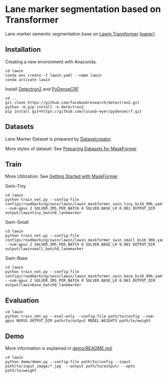 # Lane marker segmentation based on Transformer

Lane marker sementic segmentation base on [Lawin Transformer](https://github.com/yan-hao-tian/VW/tree/master/MaskFormer) [[paper](https://arxiv.org/abs/2201.01615)].


## Installation

Creating a new environment with Anaconda.
```
cd lawin
conda env create -f lawin.yaml --name lawin
conda activate lawin
```
Install [Detectron2](https://github.com/facebookresearch/detectron2?tab=readme-ov-file) and [PyDenseCRF](https://github.com/lucasb-eyer/pydensecrf)
```
cd ..
git clone https://github.com/facebookresearch/detectron2.git
python -m pip install -e detectron2
pip install git+https://github.com/lucasb-eyer/pydensecrf.git
```

## Datasets

Lane Marker Dataset is prepared by [Datasetcreator](https://github.com/Eashwar93/Datasetcreator).

More styles of dataset: See [Preparing Datasets for MaskFormer](datasets/README.md).

## Train

More Utilization: See [Getting Started with MaskFormer](GETTING_STARTED.md). 

Swin-Tiny
```
cd lawin
python train_net.py --config-file configs/roadmarking/swin/lawin/lawin_maskformer_swin_tiny_bs16_90k.yaml --num-gpus 2 SOLVER.IMS_PER_BATCH 8 SOLVER.BASE_LR 0.001 OUTPUT_DIR output/lawintiny_batch8_lanemarker
```
Swin-Small
```
cd lawin
python train_net.py --config-file configs/roadmarking/swin/lawin/lawin_maskformer_swin_small_bs16_90k.yaml --num-gpus 2 SOLVER.IMS_PER_BATCH 8 SOLVER.BASE_LR 0.001 OUTPUT_DIR output/lawinsmall_batch8_lanemarker
```

Swin-Base
```
cd lawin
python train_net.py --config-file configs/roadmarking/swin/lawin/lawin_maskformer_swin_base_bs16_90k.yaml --num-gpus 2 SOLVER.IMS_PER_BATCH 8 SOLVER.BASE_LR 0.001 OUTPUT_DIR output/lawinbase_batch8_lanemarker
```

## Evaluation
```
cd lawin
python train_net.py --eval-only --config-file path/to/config --num-gpus NGPUS OUTPUT_DIR path/to/output MODEL.WEIGHTS path/to/weight
```
## Demo
More information is explained in [demo/README.md](demo/README.md).
```
cd lawin
python demo/demo.py --config-file path/to/config --input path/to/input_image/*.jpg  --output path/to/output/ --opts path/to/weight
```
